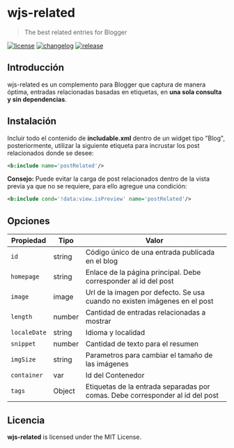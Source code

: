# wjs-related

> The best related entries for Blogger

[![license][license-img]][license-url]
[![changelog][changelog-img]][changelog-url]
[![release][release-img]][release-url]

## Introducción

wjs-related es un complemento para Blogger que captura de manera óptima, entradas relacionadas basadas en etiquetas, en **una sola consulta y sin dependencias**.

## Instalación

Incluir todo el contenido de **includable.xml** dentro de un widget tipo "Blog", posteriormente, utilizar la siguiente etiqueta para incrustar los post relacionados donde se desee:

```xml
<b:include name='postRelated'/>
```

**Consejo:** Puede evitar la carga de post relacionados dentro de la vista previa ya que no se requiere, para ello agregue una condición:

```xml
<b:include cond='!data:view.isPreview' name='postRelated'/>
```

## Opciones

| Propiedad    | Tipo |  Valor |
| ------------ | ---- | ------------------------------------------ |
| `id`         | string | Código único de una entrada publicada en el blog |
| `homepage`   | string | Enlace de la página principal. Debe corresponder al id del post |
| `image`      | image | Url de la imagen por defecto. Se usa cuando no existen imágenes en el post |
| `length`     | number | Cantidad de entradas relacionadas a mostrar |
| `localeDate`     | string | Idioma y localidad |
| `snippet`    | number | Cantidad de texto para el resumen |
| `imgSize`    | string | Parametros para cambiar el tamaño de las imágenes |
| `container`  | var | Id del Contenedor |
| `tags`       | Object | Etiquetas de la entrada separadas por comas. Debe corresponder al id del post |

## Licencia

**wjs-related** is licensed under the MIT License.

[changelog-img]: https://img.shields.io/badge/changelog-md-blue.svg?style=flat-square
[changelog-url]: changelog.md
[license-img]: https://img.shields.io/badge/license-MIT-green.svg?style=flat-square
[license-url]: LICENSE
[release-img]: https://img.shields.io/badge/release-v2.0.6-yellowgreen.svg?style=flat-square
[release-url]: https://github.com/zkreations/wjs-related/releases/tag/v2.0.6